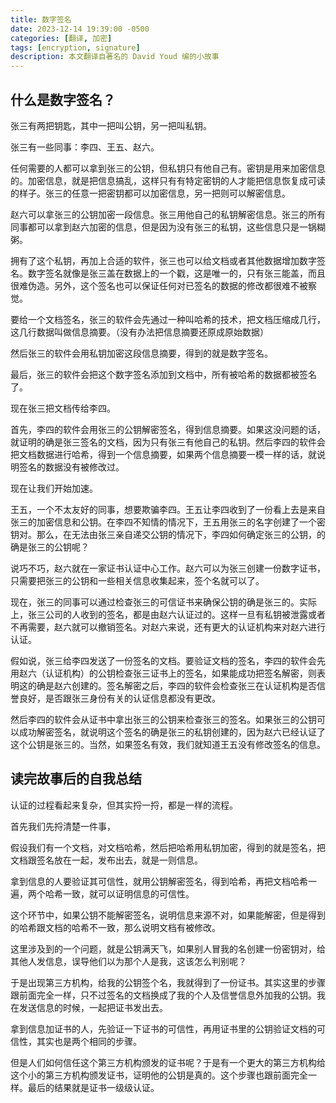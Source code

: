 ```yaml
---
title: 数字签名
date: 2023-12-14 19:39:00 -0500
categories: [翻译, 加密]
tags: [encryption, signature]
description: 本文翻译自著名的 David Youd 编的小故事
---
```


## 什么是数字签名？

张三有两把钥匙，其中一把叫公钥，另一把叫私钥。

张三有一些同事：李四、王五、赵六。

任何需要的人都可以拿到张三的公钥，但私钥只有他自己有。密钥是用来加密信息的。加密信息，就是把信息搞乱，这样只有有特定密钥的人才能把信息恢复成可读的样子。张三的任意一把密钥都可以加密信息，另一把则可以解密信息。

赵六可以拿张三的公钥加密一段信息。张三用他自己的私钥解密信息。张三的所有同事都可以拿到赵六加密的信息，但是因为没有张三的私钥，这些信息只是一锅糊粥。

拥有了这个私钥，再加上合适的软件，张三也可以给文档或者其他数据增加数字签名。数字签名就像是张三盖在数据上的一个戳，这是唯一的，只有张三能盖，而且很难伪造。另外，这个签名也可以保证任何对已签名的数据的修改都很难不被察觉。

要给一个文档签名，张三的软件会先通过一种叫哈希的技术，把文档压缩成几行，这几行数据叫做信息摘要。（没有办法把信息摘要还原成原始数据）

然后张三的软件会用私钥加密这段信息摘要，得到的就是数字签名。

最后，张三的软件会把这个数字签名添加到文档中，所有被哈希的数据都被签名了。

现在张三把文档传给李四。

首先，李四的软件会用张三的公钥解密签名，得到信息摘要。如果这没问题的话，就证明的确是张三签名的文档，因为只有张三有他自己的私钥。然后李四的软件会把文档数据进行哈希，得到一个信息摘要，如果两个信息摘要一模一样的话，就说明签名的数据没有被修改过。

现在让我们开始加速。

王五，一个不太友好的同事，想要欺骗李四。王五让李四收到了一份看上去是来自张三的加密信息和公钥。在李四不知情的情况下，王五用张三的名字创建了一个密钥对。那么，在无法由张三亲自递交公钥的情况下，李四如何确定张三的公钥，的确是张三的公钥呢？

说巧不巧，赵六就在一家证书认证中心工作。赵六可以为张三创建一份数字证书，只需要把张三的公钥和一些相关信息收集起来，签个名就可以了。

现在，张三的同事可以通过检查张三的可信证书来确保公钥的确是张三的。实际上，张三公司的人收到的签名，都是由赵六认证过的。这样一旦有私钥被泄露或者不再需要，赵六就可以撤销签名。对赵六来说，还有更大的认证机构来对赵六进行认证。

假如说，张三给李四发送了一份签名的文档。要验证文档的签名，李四的软件会先用赵六（认证机构）的公钥检查张三证书上的签名，如果能成功把签名解密，则表明这的确是赵六创建的。签名解密之后，李四的软件会检查张三在认证机构是否信誉良好，是否跟张三身份有关的认证信息都没有更改。

然后李四的软件会从证书中拿出张三的公钥来检查张三的签名。如果张三的公钥可以成功解密签名，就说明这个签名的确是张三的私钥创建的，因为赵六已经认证了这个公钥是张三的。当然，如果签名有效，我们就知道王五没有修改签名的信息。

## 读完故事后的自我总结

认证的过程看起来复杂，但其实捋一捋，都是一样的流程。

首先我们先捋清楚一件事，

假设我们有一个文档，对文档哈希，然后把哈希用私钥加密，得到的就是签名，把文档跟签名放在一起，发布出去，就是一则信息。

拿到信息的人要验证其可信性，就用公钥解密签名，得到哈希，再把文档哈希一遍，两个哈希一致，就可以证明信息的可信性。

这个环节中，如果公钥不能解密签名，说明信息来源不对，如果能解密，但是得到的哈希跟文档的哈希不一致，那么说明文档有被修改。

这里涉及到的一个问题，就是公钥满天飞，如果别人冒我的名创建一份密钥对，给其他人发信息，误导他们以为那个人是我，这该怎么判别呢？

于是出现第三方机构，给我的公钥签个名，我就得到了一份证书。其实这里的步骤跟前面完全一样，只不过签名的文档换成了我的个人及信誉信息外加我的公钥。我在发送信息的时候，一起把证书发出去。

拿到信息加证书的人，先验证一下证书的可信性，再用证书里的公钥验证文档的可信性，其实也是两个相同的步骤。

但是人们如何信任这个第三方机构颁发的证书呢？于是有一个更大的第三方机构给这个小的第三方机构颁发证书，证明他的公钥是真的。这个步骤也跟前面完全一样。最后的结果就是证书一级级认证。
